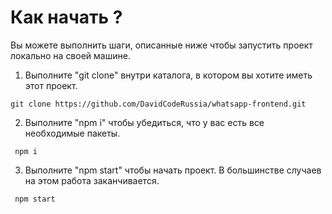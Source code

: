 # Как начать ?

Вы можете выполнить шаги, описанные ниже чтобы запустить проект локально на своей машине.

1. Выполните "git clone" внутри каталога, в котором вы хотите иметь этот проект.

```
git clone https://github.com/DavidCodeRussia/whatsapp-frontend.git
```

2. Выполните "npm i" чтобы убедиться, что у вас есть все необходимые пакеты.

```
 npm i
```

3. Выполните "npm start" чтобы начать проект. В большинстве случаев на этом работа заканчивается.

```
 npm start
```

